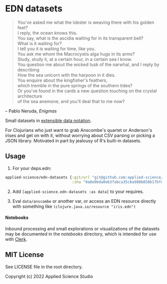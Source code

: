 # EDN datasets

>You've asked me what the lobster is weaving there with his golden feet?<br/>
>I reply, the ocean knows this.<br/>
>You say, what is the ascidia waiting for in its transparent bell?<br/>
>What is it waiting for?<br/>
>I tell you it is waiting for time, like you.<br/>
>You ask me whom the Macrocystis alga hugs in its arms?<br/>
>Study, study it, at a certain hour, in a certain sea I know.<br/>
>You question me about the wicked tusk of the narwhal, and I reply by describing<br/>
>How the sea unicorn with the harpoon in it dies.<br/>
>You enquire about the kingfisher's feathers,<br/>
>which tremble in the pure springs of the southern tides?<br/>
>Or you've found in the cards a new question touching on the crystal architecture<br/>
>of the sea anemone, and you'll deal that to me now?<br/>

– Pablo Neruda, _Enigmas_

Small datasets in [extensible data notation](https://github.com/edn-format/edn).

For Clojurians who just want to grab Anscombe's quartet or Anderson's irises and get on with it, without worrying about CSV parsing or picking a JSON library. Motivated in part by jealousy of R‘s built-in datasets.



## Usage
1. For your deps.edn:

```clojure
applied-science/edn-datasets {:git/url "git@github.com:applied-science/edn-datasets.git"
                              :sha "9a8e9bda0eb3fabca35c6a988b858b17bfda2ce4"}
```

2. Add `[applied-science.edn-datasets :as data]` to your requires.

3. Eval `data/anscombe` or another var, or access an EDN resource directly with something like `(clojure.java.io/resource "iris.edn")`


#### Notebooks
Inbound processing and small explorations or visualizations of the datasets may be documented in the *notebooks* directory, which is intended for use with [Clerk](https://github.com/nextjournal/clerk/).



## MIT License
See LICENSE file in the root directory.

Copyright (c) 2022 Applied Science Studio

